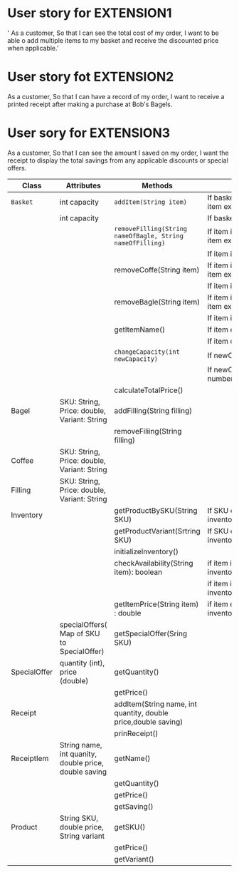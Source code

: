 # User story for EXTENSION1
' As a customer,
So that I can see the total cost of my order,
I want to be able o add multiple items to my basket and receive the discounted price when applicable.'

# User story fot EXTENSION2
As a customer,
So that I can have a record of my order,
I want to receive a printed receipt after making a purchase at Bob's Bagels.

# User sory for EXTENSION3 
As a customer,
So that I can see the amount I saved on my order,
I want the receipt to display the total savings from any applicable discounts or special offers.

| Class        | Attributes                                            | Methods                                                        | Scenario                                         | Output                              |  
|--------------|-------------------------------------------------------|----------------------------------------------------------------|--------------------------------------------------|-------------------------------------|
| `Basket`     | int capacity                                          | `addItem(String item)`                                         | If basket is not full && item exist              | true                                |
|              | int capacity                                          |                                                                | If basket is full                                | false                               |
|              |                                                       | `removeFilling(String nameOfBagle, String nameOfFilling)`      | If item is in basket && item exists in inventory | true                                |
|              |                                                       |                                                                | If item is not in basket                         | false                               |
|              |                                                       | removeCoffe(String item)                                       | If item is in basket && item exists in inventory | true                                |
|              |                                                       |                                                                | If item is not in basket                         | false                               |
|              |                                                       | removeBagle(String item)                                       | If item is in basket && item exists in inventory | true                                |
|              |                                                       |                                                                | If item is not in basket                         | false                               |
|              |                                                       | getItemName()                                                  | If item exist                                    | String                              |
|              |                                                       |                                                                | If item does not exist                           |                                     |
|              |                                                       | `changeCapacity(int newCapacity)`                              | If newCapacity > 0                               |                                     |
|              |                                                       |                                                                | If newCapacity < numberOfItemsInBasket           | newCapacity = numberOfItemsInBasket |
|              |                                                       | calculateTotalPrice()                                          |                                                  | double                              |
| Bagel        | SKU: String, Price: double, Variant: String           | addFilling(String filling)                                     |                                                  |                                     |
|              |                                                       | removeFiliing(String filling)                                  |                                                  |                                     |
| Coffee       | SKU: String, Price: double, Variant: String           |                                                                |                                                  |                                     |
| Filling      | SKU: String, Price: double, Variant: String           |                                                                |                                                  |                                     |
| Inventory    |                                                       | getProductBySKU(String SKU)                                    | If SKU exists in inventory                       | Product                             |
|              |                                                       | getProductVariant(Srtring SKU)                                 | If SKU exists in inventory                       | String                              |
|              |                                                       | initializeInventory()                                          |                                                  |                                     |
|              |                                                       | checkAvailability(String item): boolean                        | if item is avaible in inventory                  | true                                |
|              |                                                       |                                                                | if item is no avaible in inventory               | false                               |
|              |                                                       | getItemPrice(String item) : double                             | if item exists in inventory                      | Price of the item                   |
|              | specialOffers( Map of SKU to SpecialOffer)            | getSpecialOffer(Sring SKU)                                     |                                                  |                                     |
| SpecialOffer | quantity (int), price (double)                        | getQuantity()                                                  |                                                  | int                                 |
|              |                                                       | getPrice()                                                     |                                                  | double                              |
| Receipt      |                                                       | addItem(String name, int quantity, double price,double saving) |                                                  |                                     |
|              |                                                       | prinReceipt()                                                  |                                                  |                                     |
| ReceiptIem   | String name, int quanity, double price, double saving | getName()                                                      |                                                  | String                              |
|              |                                                       | getQuantity()                                                  |                                                  | int                                 |
|              |                                                       | getPrice()                                                     |                                                  | double                              |
|              |                                                       | getSaving()                                                    |                                                  | double                              |
| Product      | String SKU, double price, String variant              | getSKU()                                                       |                                                  | String                              |
|              |                                                       | getPrice()                                                     |                                                  | double                              |
|              |                                                       | getVariant()                                                   |                                                  | String                              |

